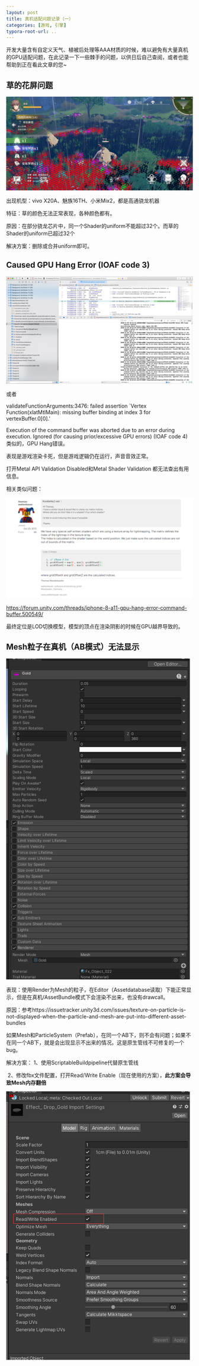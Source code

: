 ```yaml
---
layout: post
title: 真机适配问题记录（一）
categories: [游戏, 引擎]
typora-root-url: ..
---
```


开发大量含有自定义天气、植被后处理等AAA材质的时候，难以避免有大量真机的GPU适配问题，在此记录一下一些棘手的问题，以供日后自己查阅，或者也能帮助到正在看此文章的您~



## 草的花屏问题

![Lark20200927-111711](/assets/postasset/2021-2-25-真机适配问题记录（一）/Lark20200927-111711-1620731420108.jpg)

出现机型：vivo X20A、魅族16TH、小米Mix2，都是高通骁龙机器

特征：草的颜色无法正常表现，各种颜色都有。

原因：在部分骁龙芯片中，同一个Shader的uniform不能超过32个。而草的Shader的uniform已超过32个

解决方案：删除或合并uniform即可。



## Caused GPU Hang Error (IOAF code 3)

![QQ图片20210104163711](/assets/postasset/2021-2-25-真机适配问题记录（一）/QQ图片20210104163711.jpg)

或者

validateFunctionArguments:3476: failed assertion `Vertex Function(xlatMtlMain): missing buffer binding at index 3 for vertexBuffer.0[0].'

Execution of the command buffer was aborted due to an error during execution. Ignored (for causing prior/excessive GPU errors) (IOAF code 4) 类似的，GPU Hang错误。

表现是游戏渲染卡死，但是游戏逻辑仍在运行，声音音效正常。



打开Metal API Validation Disabled和Metal Shader Validation 都无法查出有用信息。

相关类似问题：

![QQ图片20210104164722](/assets/postasset/2021-2-25-真机适配问题记录（一）/QQ图片20210104164722.png)

https://forum.unity.com/threads/iphone-8-a11-gpu-hang-error-command-buffer.500549/

最终定位是LOD切换模型，模型的顶点在渲染阴影的时候在GPU越界导致的。



## Mesh粒子在真机（AB模式）无法显示

![image2021-1-19_16-43-25](/assets/postasset/2021-2-25-真机适配问题记录（一）/image2021-1-19_16-43-25.png)

表现：使用Render为Mesh的粒子，在Editor（Assetdatabase读取）下能正常显示，但是在真机/AssetBundle模式下会渲染不出来，也没有drawcall。

原因：参考https://issuetracker.unity3d.com/issues/texture-on-particle-is-not-displayed-when-the-particle-and-mesh-are-put-into-different-asset-bundles

​      	如果Mesh和ParticleSystem（Prefab），在同一个AB下，则不会有问题；如果不在同一个AB下，就是会出现显示不出来的情况。这是原生管线不可修复的一个bug。

解决方案： 1、使用ScriptableBuildpipeline代替原生管线

​					2、修改fbx文件配置，打开Read/Write Enable（现在使用的方案），**此方案会导致Mesh内存翻倍**

![image2021-1-19_17-1-37](/assets/postasset/2021-2-25-真机适配问题记录（一）/image2021-1-19_17-1-37.png)